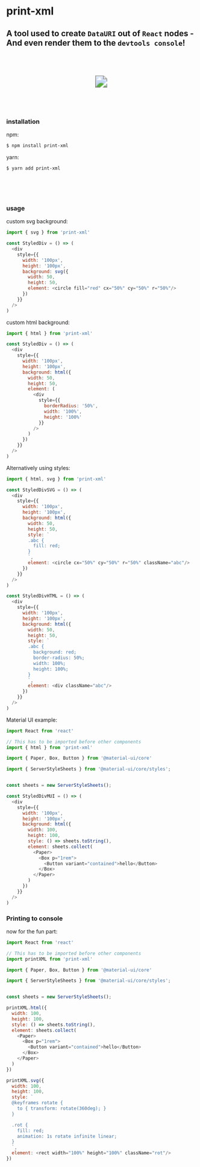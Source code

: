 # print-xml
## A tool used to create `DataURI` out of `React` nodes - And even render them to the `devtools console`!

<br />
<br />
<br />


<p align="center">
  <a href="https://codesandbox.io/s/printxml-demo-w8ozv?file=/src/App.js">
    <img src="https://img.shields.io/badge/CodeSandbox-Live%20Demo-lightgrey?style=for-the-badge&logo=CodeSandBox" style="transform: scale(2)"/>
  </a>
</p>

<br />
<br />
<br />

### installation
npm:
```bash
$ npm install print-xml
```
yarn:
```bash
$ yarn add print-xml
```

<br />
<br />
<br />

### usage
custom svg background:
```js
import { svg } from 'print-xml'

const StyledDiv = () => (
  <div
    style={{
      width: '100px',
      height: '100px',
      background: svg({
        width: 50,
        height: 50,
        element: <circle fill="red" cx="50%" cy="50%" r="50%"/>
      })
    }}
  />
)
```
custom html background:
```js
import { html } from 'print-xml'

const StyledDiv = () => (
  <div
    style={{
      width: '100px',
      height: '100px',
      background: html({
        width: 50,
        height: 50,
        element: (
          <div
            style={{
              borderRadius: '50%',
              width: '100%',
              height: '100%'
            }}
          />
        )
      })
    }}
  />
)
```
Alternatively using styles:
```js
import { html, svg } from 'print-xml'

const StyledDivSVG = () => (
  <div
    style={{
      width: '100px',
      height: '100px',
      background: html({
        width: 50,
        height: 50,
        style: `
        .abc {
          fill: red;
        }
        `,
        element: <circle cx="50%" cy="50%" r="50%" className="abc"/>
      })
    }}
  />
)

const StyledDivHTML = () => (
  <div
    style={{
      width: '100px',
      height: '100px',
      background: html({
        width: 50,
        height: 50,
        style: `
        .abc {
          background: red;
          border-radius: 50%;
          width: 100%;
          height: 100%;
        }
        `,
        element: <div className="abc"/>
      })
    }}
  />
)
```
Material UI example:
```js
import React from 'react'

// This has to be imported before other components
import { html } from 'print-xml'

import { Paper, Box, Button } from '@material-ui/core'

import { ServerStyleSheets } from '@material-ui/core/styles';


const sheets = new ServerStyleSheets();

const StyledDivMUI = () => (
  <div
    style={{
      width: '100px',
      height: '100px',
      background: html({
        width: 100,
        height: 100,
        style: () => sheets.toString(),
        element: sheets.collect(
          <Paper>
            <Box p="1rem">
              <Button variant="contained">hello</Button>
            </Box>
          </Paper>
        )
      })
    }}
  />
)
```

### Printing to console
now for the fun part:

```js
import React from 'react'

// This has to be imported before other components
import printXML from 'print-xml'

import { Paper, Box, Button } from '@material-ui/core'

import { ServerStyleSheets } from '@material-ui/core/styles';


const sheets = new ServerStyleSheets();

printXML.html({
  width: 100,
  height: 100,
  style: () => sheets.toString(),
  element: sheets.collect(
    <Paper>
      <Box p="1rem">
        <Button variant="contained">hello</Button>
      </Box>
    </Paper>
  )
})

printXML.svg({
  width: 100,
  height: 100,
  style: `
  @keyframes rotate {
    to { transform: rotate(360deg); }
  }

  .rot {
    fill: red;
    animation: 1s rotate infinite linear;
  }
  `,
  element: <rect width="100%" height="100%" className="rot"/>
})
```
